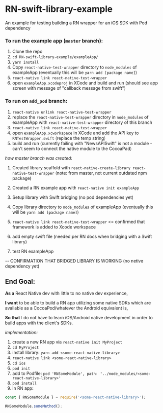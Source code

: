# RN-swift-library-example
An example for testing building a RN wrapper for an iOS SDK with Pod dependency


### To run the example app (`master` branch):
1. Clone the repo
2. `cd RN-swift-library-example/exampleApp/`
3. `yarn install`
4. Copy `react-native-test-wrapper` directory to `node_modules` of exampleApp (eventually this will be `yarn add [package name]`)
5. `react-native link react-native-test-wrapper`
6. open `exampleApp.xcodeproj` in XCode and build and run (should see app screen with message of "callback message from swift")


### To run on `add_pod` branch:
1. `react-native unlink react-native-test-wrapper`
2. replace the `react-native-test-wrapper` directory in `node_modules` of exampleApp with `react-native-test-wrapper` directory of this branch
3. `react-native link react-native-test-wrapper`
4. open `exampleApp.xcworkspace` in XCode and add the API key to `RNTestWrapper.swift` (replace the temp string)
5. build and run (currently failing with "NewsAPISwift" is not a module - can't seem to connect the native module to the CocoaPad)


*how master branch was created:*

1. Created library scaffold with `react-native-create-library react-native-test-wrapper` (note: from master, not current outdated npm package)

2. Created a RN example app with `react-native init exampleApp`

3. Setup library with Swift bridging (no pod dependencies yet)

4. Copy library directory to `node_modules` of exampleApp (eventually this will be `yarn add [package name]`)

5. `react-native link react-native-test-wrapper` <= confirmed that framework is added to Xcode workspace

6. add empty swift file (needed per RN docs when bridging with a Swift library)

7. test RN exampleApp

-- CONFIRMATION THAT BRIDGED LIBRARY IS WORKING (no netive dependency yet)



## End Goal:
**As a** React Native dev with little to no native dev experience,

**I want** to be able to build a RN app utilizing some native SDKs which are available as a CocoaPod/whatever the Android equivalent is,

**So that** I do not have to learn iOS/Android native development in order to build apps with the client's SDKs.

*implementation:*
1. create a new RN app via `react-native init MyProject`
2. `cd MyProject`
2. install library: `yarn add <some-react-native-library>`
3. `react-native link <some-react-native-library>`
4. `cd ios`
5. `pod init`
6. add to Podfile: `pod 'RNSomeModule', path: '../node_modules/<some-react-native-library>'`
7. `pod install`
8. in RN app: 
```javascript
const { RNSomeModule } = require('<some-react-native-library>');

RNSomeModule.someMethod();
```


